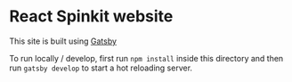 # React Spinkit website

This site is built using [Gatsby](https://github.com/gatsbyjs/gatsby)

To run locally / develop, first run `npm install` inside this directory
and then run `gatsby develop` to start a hot reloading server.
